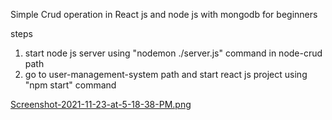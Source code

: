 Simple Crud operation in React js and node js with mongodb for beginners

steps

1. start node js server using "nodemon ./server.js" command in node-crud path
2. go to user-management-system path and start react js project using "npm start" command

[Screenshot-2021-11-23-at-5-18-38-PM.png](https://postimg.cc/Jt0Y6jRj)
